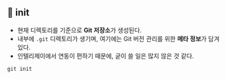 
## 🌈 init
+ 현재 디렉토리를 기준으로 **Git  저장소**가 생성된다.
+ 내부에 `.git` 디렉토리가 생기며, 여기에는 Git 버전 관리를 위한 **메타 정보**가 담겨 있다.
+ 인텔리제이에서 연동이 편하기 때문에, 굳이 쓸 일은 많지 않은 것 같다.
```git
git init
```


